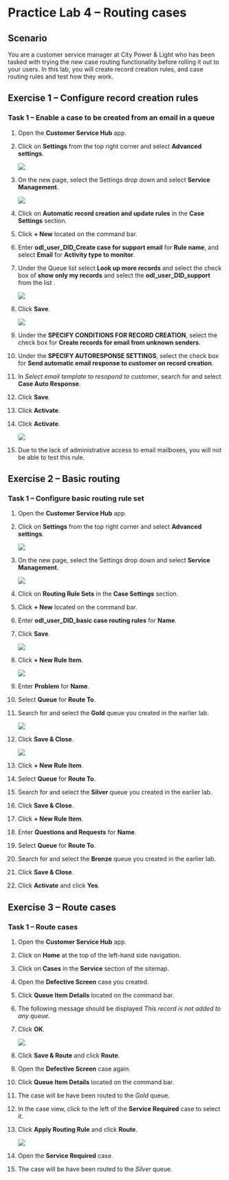 # Practice Lab 4 – Routing cases

## Scenario

You are a customer service manager at City Power & Light who has been tasked with trying the new case routing functionality before rolling it out to your users. In this lab, you will create record creation rules, and case routing rules and test how they work.

## Exercise 1 – Configure record creation rules

### Task 1 – Enable a case to be created from an email in a queue

1.  Open the **Customer Service Hub** app.

2.  Click on **Settings** from the top right corner and select **Advanced settings**.

    ![](../images/Advanced-settings.png)
    
3.  On the new page, select the Settings drop down and select **Service Management**.

    ![](../images/service-management..png)

4.  Click on **Automatic record creation and update rules** in the **Case Settings** section.

5.  Click **+ New** located on the command bar.

6.  Enter **odl_user_DID_Create case for support email** for **Rule name**, and select **Email** for **Activity type to monitor**.

7.  Under the Queue list select **Look up more records** and select the check box of **show only my records** and select the **odl_user_DID_support** from the list .
    
    ![](../images/support-select-1.png)

8.  Click **Save**.

    ![](../images/support-select-2.png)

9.  Under the **SPECIFY CONDITIONS FOR RECORD CREATION**, select the check box for **Create records for email from unknown senders**.

10. Under the **SPECIFY AUTORESPONSE SETTINGS**, select the check box for **Send automatic email response to customer on record creation**.

11. In *Select email template to resopond to customer*, search for and select **Case Auto Response**.

12. Click **Save**.

13. Click **Activate**.

14. Click **Activate**.

    ![](../images/support-select-3.png)

15. Due to the lack of administrative access to email mailboxes, you will not be able to test this rule.

## Exercise 2 – Basic routing

### Task 1 – Configure basic routing rule set

1.  Open the **Customer Service Hub** app.

2.  Click on **Settings** from the top right corner and select **Advanced settings**.

    ![](../images/Advanced-settings.png)
    
3.  On the new page, select the Settings drop down and select **Service Management**.

    ![](../images/service-management..png)

4.  Click on **Routing Rule Sets** in the **Case Settings** section.

5.  Click **+ New** located on the command bar.

6.  Enter **odl_user_DID_basic case routing rules** for **Name**.

7.  Click **Save**.

    ![](../images/rules1.png)

8.  Click **+ New Rule Item**.

    ![](../images/rules2.png)

9.  Enter **Problem** for **Name**.

10. Select **Queue** for **Route To**.

11. Search for and select the **Gold** queue you created in the earlier lab.

    ![](../images/rules3.png)

12. Click **Save & Close**.

    ![](../images/rule4.png)

13. Click **+ New Rule Item**.

14. Select **Queue** for **Route To**.

15. Search for and select the **Silver** queue you created in the earlier lab.

16. Click **Save & Close**.

17. Click **+ New Rule Item**.

18. Enter **Questions and Requests** for **Name**.

19. Select **Queue** for **Route To**.

20. Search for and select the **Bronze** queue you created in the earlier lab.

21. Click **Save & Close**.

22. Click **Activate** and click **Yes**.

## Exercise 3 – Route cases

### Task 1 – Route cases

1.  Open the **Customer Service Hub** app.

2.  Click on **Home** at the top of the left-hand side navigation.

3.  Click on **Cases** in the **Service** section of the sitemap.

4.  Open the **Defective Screen** case you created.

5.  Click **Queue Item Details** located on the command bar.

6.  The following message should be displayed *This record is not added to any queue.*

7.  Click **OK**.

    ![](../images/rule5.png)

8.  Click **Save & Route** and click **Route**.

9. Open the **Defective Screen** case again.

10. Click **Queue Item Details** located on the command bar.

11. The case will be have been routed to the *Gold* queue.

12. In the case view, click to the left of the **Service Required** case to select it.

13. Click **Apply Routing Rule** and click **Route**.

    ![](../images/rule6.png)

14. Open the **Service Required** case.

15. The case will be have been routed to the *Silver* queue.
